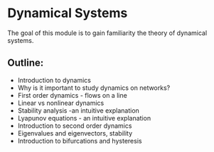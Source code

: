 # Dynamical Systems

The goal of this module is to gain familiarity the theory of dynamical systems.

## Outline:

  - Introduction to dynamics
  - Why is it important to study dynamics on networks? 
  - First order dynamics - flows on a line
  - Linear vs nonlinear dynamics
  - Stability analysis -an intuitive explanation
  - Lyapunov equations - an intuitive explanation
  - Introduction to second order dynamics
  - Eigenvalues and eigenvectors, stability
  - Introduction to bifurcations and hysteresis
